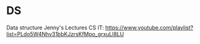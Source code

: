 # DS
Data structure
Jenny's Lectures CS IT:     https://www.youtube.com/playlist?list=PLdo5W4Nhv31bbKJzrsKfMpo_grxuLl8LU
